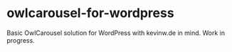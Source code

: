 # owlcarousel-for-wordpress
Basic OwlCarousel solution for WordPress with kevinw.de in mind. Work in progress.
